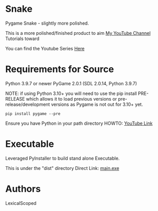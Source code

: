 # Snake
Pygame Snake - slightly more polished.

This is a more polished/finished product to aim [My YouTube Channel](https://www.youtube.com/channel/UCeH2wW-3hU6OF4jxvH9VCjQ) Tutorials toward

You can find the Youtube Series [Here](https://www.youtube.com/watch?v=TxR0Oz2fkVw&list=PLrgfP3SxurhL7oOWoMkCXR4F10c0Ypp1E)

# Requirements for Source

Python 3.9.7 or newer
PyGame 2.0.1 (SDL 2.0.14, Python 3.9.7)

NOTE: if using Python 3.10+ you will need to use the pip install PRE-RELEASE which allows it to load previous versions or pre-release/development versions as Pygame is not out for 3.10+ yet.
```
pip install pygame --pre
```

Ensure you have Python in your path directory 
HOWTO: [YouTube Link](https://www.youtube.com/watch?v=MOq3uIPBEsU&ab_channel=LexicalScoped)

# Executable

Leveraged PyInstaller to build stand alone Executable.

This is under the "dist" directory Direct Link:
[main.exe](https://github.com/LexicalScoped/Snake/raw/main/dist/main.exe)

# Authors

LexicalScoped

